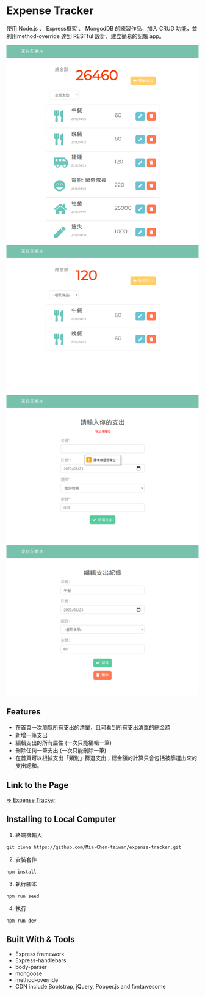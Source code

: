 # Expense Tracker

使用 Node.js 、 Express框架 、 MongodDB 的練習作品，加入 CRUD 功能，並利用method-override 達到 RESTful 設計，建立簡易的記帳 app。

![home_page](./public/img/home_page.png "Home Page")
![filtered_page](./public/img/filtered_page.png "Filter records by category")
![create_page](./public/img/create_page.png "Create Record Page")
![edit_page](./public/img/edit_page.png "Edit Page")

## Features

* 在首頁一次瀏覽所有支出的清單，且可看到所有支出清單的總金額
* 新增一筆支出
* 編輯支出的所有屬性 (一次只能編輯一筆)
* 刪除任何一筆支出 (一次只能刪除一筆)
* 在首頁可以根據支出「類別」篩選支出；總金額的計算只會包括被篩選出來的支出總和。

## Link to the Page

[=> Expense Tracker](https://enigmatic-tor-85566.herokuapp.com/)

## Installing to Local Computer

1. 終端機輸入
```
git clone https://github.com/Mia-Chen-taiwan/expense-tracker.git
```

2. 安裝套件
```
npm install
```

3. 執行腳本
```
npm run seed
```

4. 執行
```
npm run dev
```

## Built With & Tools

* Express framework
* Express-handlebars
* body-parser
* mongoose
* method-override
* CDN include Bootstrap, jQuery, Popper.js and fontawesome